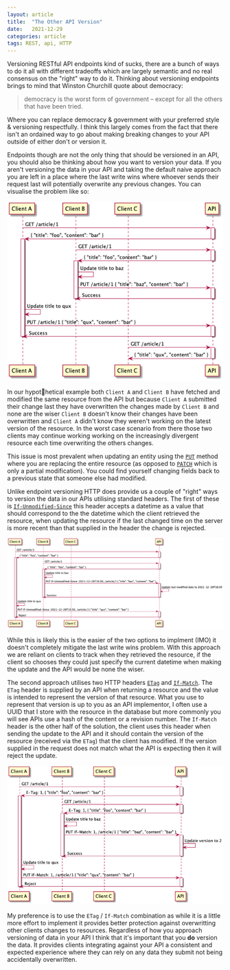 ```yaml
---
layout: article
title:  "The Other API Version"
date:   2021-12-29
categories: article
tags: REST, api, HTTP
---
```


Versioning RESTful API endpoints kind of sucks, there are a bunch of ways to do it all with different tradeoffs which are largely semantic and no real consensus on the "right" way to do it. Thinking about versioning endpoints brings to mind that Winston Churchill quote about democracy:

> democracy is the worst form of government – except for all the others that have been tried.

Where you can replace democracy & government with your preferred style & versioning respectfully. I think this largely comes from the fact that there isn't an ordained way to go about making breaking changes to your API outside of either don't or version it.

Endpoints though are not the only thing that should be versioned in an API, you should also be thinking about how you want to version your data. If you aren't versioning the data in your API and taking the default naive approach you are left in a place where the last write wins where whoever sends their request last will potentially overwrite any previous changes. You can visualise the problem like so:

![](/images/the-other-api-version/no-versioning.png)

In our hypothetical example both `Client A` and `Client B` have fetched and modified the same resource from the API but because `Client A` submitted their change last they have overwritten the changes made by `Client B` and none are the wiser `Client B` doesn't know their changes have been overwritten and `Client A` didn't know they weren't working on the latest version of the resource. In the worst case scenario from there those two clients may continue working working on the increasingly divergent resource each time overwriting the others changes.

This issue is most prevalent when updating an entity using the [`PUT`](https://developer.mozilla.org/en-US/docs/Web/HTTP/Methods/PUT) method where you are replacing the entire resource (as opposed to [`PATCH`](https://developer.mozilla.org/en-US/docs/Web/HTTP/Methods/PATCH) which is only a partial modification). You could find yourself changing fields back to a previous state that someone else had modified.

Unlike endpoint versioning HTTP does provide us a couple of "right" ways to version the data in our APIs utilising standard headers. The first of these is  [`If-Unmodified-Since`](https://developer.mozilla.org/en-US/docs/Web/HTTP/Headers/If-Unmodified-Since) this header accepts a datetime as a value that should correspond to the the datetime which the client retrieved the resource, when updating the resource if the last changed time on the server is more recent than that supplied in the header the change is rejected.

![](/images/the-other-api-version/if-unmodified-since.png)

While this is likely this is the easier of the two options to implment (IMO) it doesn't completely mitigate the last write wins problem. With this approach we are reliant on clients to track when they retrieved the resource, if the client so chooses they could just specify the current datetime when making the update and the API would be none the wiser.

The second approach utilises two HTTP headers [`ETag`](https://developer.mozilla.org/en-US/docs/Web/HTTP/Headers/ETag) and [`If-Match`](https://developer.mozilla.org/en-US/docs/Web/HTTP/Headers/If-Match). The `ETag` header is supplied by an API when returning a resource and the value is intended to represent the version of that resource. What you use to represent that version is up to you as an API implementor, I often use a UUID that I store with the resource in the database but more commonly you will see APIs use a hash of the content or a revision number. The `If-Match` header is the other half of the solution, the client uses this header when sending the update to the API and it should contain the version of the resource (received via the `ETag`) that the client has modified. If the version supplied in the request does not match what the API is expecting then it will reject the update.

![](/images/the-other-api-version/etag-if-match.png)

My preference is to use the `ETag` / `If-Match` combination as while it is a little more effort to implement it provides better protection against overwritting other clients changes to resources. Regardless of how you approach versioning of data in your API I think that it's important that you **do** version the data. It provides clients integrating against your API a consistent and expected experience where they can rely on any data they submit not being accidentally overwritten.